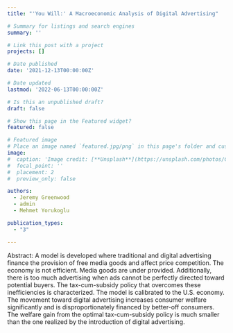 ```yaml
---
title: "'You Will:' A Macroeconomic Analysis of Digital Advertising"

# Summary for listings and search engines
summary: ''

# Link this post with a project
projects: []

# Date published
date: '2021-12-13T00:00:00Z'

# Date updated
lastmod: '2022-06-13T00:00:00Z'

# Is this an unpublished draft?
draft: false

# Show this page in the Featured widget?
featured: false

# Featured image
# Place an image named `featured.jpg/png` in this page's folder and customize its options here.
image:
#  caption: 'Image credit: [**Unsplash**](https://unsplash.com/photos/CpkOjOcXdUY)'
#  focal_point: ''
#  placement: 2
#  preview_only: false

authors:
  - Jeremy Greenwood
  - admin
  - Mehmet Yorukoglu

publication_types:
  - "3"

---
```


Abstract: A model is developed where traditional and digital advertising finance the provision of free media goods and affect price competition. The economy is not efficient. Media goods are under provided. Additionally, there is too much advertising when ads cannot be perfectly directed toward potential buyers. The tax-cum-subsidy policy that overcomes these inefficiencies is characterized. The model is calibrated to the U.S. economy. The movement toward digital advertising increases consumer welfare significantly and is disproportionately financed by better-off consumers. The welfare gain from the optimal tax-cum-subsidy policy is much smaller than the one realized by the introduction of digital advertising.

